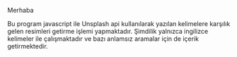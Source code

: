 Merhaba

Bu program javascript ile Unsplash api kullanılarak yazılan kelimelere karşılık gelen resimleri getirme işlemi yapmaktadır.
Şimdilik yalnızca ingilizce kelimeler ile çalışmaktadır ve bazı anlamsız aramalar için de içerik getirmektedir.

